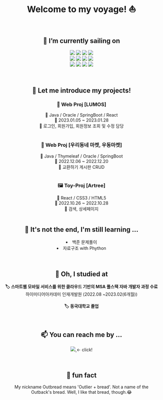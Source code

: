 <div align="center">
  <h1> Welcome to my voyage! ⛵ </h1>
  <br>
  <h2> 🔭 I’m currently sailing on </h2>
  <div>
    <img src="https://img.shields.io/badge/JAVA-007396?style=for-the-badge&logo=java&logoColor=white">
    <img src="https://img.shields.io/badge/python-3776AB?style=for-the-badge&logo=python&logoColor=white"> 
    <img src="https://img.shields.io/badge/Kotlin-7F52FF?style=for-the-badge&logo=Kotlin&logoColor=white">
    <img src="https://img.shields.io/badge/Oracle-F80000?style=for-the-badge&logo=Oracle&logoColor=white">
    </br>
    <img src="https://img.shields.io/badge/React-61DAFB?style=for-the-badge&logo=React&logoColor=white">
    <img src="https://img.shields.io/badge/JavaScript-F7DF1E?style=for-the-badge&logo=JavaScript&logoColor=black">
    <img src="https://img.shields.io/badge/html5-E34F26?style=for-the-badge&logo=html5&logoColor=white"> 
    <img src="https://img.shields.io/badge/css-1572B6?style=for-the-badge&logo=css3&logoColor=white">
    </br>
    <img src="https://img.shields.io/badge/spring-6DB33F?style=for-the-badge&logo=spring&logoColor=white"> 
    <img src="https://img.shields.io/badge/spring Boot-6DB33F?style=for-the-badge&logo=spring Boot&logoColor=white"> 
    <img src="https://img.shields.io/badge/Eclipse-2C2255?style=for-the-badge&logo=Eclipse%20IDE&logoColor=white">
    <img src="https://img.shields.io/badge/IntelliJ-000000?style=for-the-badge&logo=IntelliJ%20IDEA&logoColor=white">
  </div>
  <br>
  <br>
  <h2> 🌊 Let me introduce my projects! </h2>
  <h3> 🌟 Web Proj [LUMOS]</h3>
  📍 Java / Oracle / SpringBoot / React <br>
  📍 2023.01.05 ~ 2023.01.28 <br>
  📍 로그인, 회원가입, 회원정보 조회 및 수정 담당
  <br><br>
  <h3> 🍜 Web Proj [우리동네 마켓, 우동마켓]</h3>
  📍 Java / Thymeleaf / Oracle / SpringBoot <br>
  📍 2022.12.06 ~ 2022.12.20 <br>
  📍 교환하기 게시판 CRUD
  <br><br>
  <h3> 🖼 Toy-Proj [Artree]</h3>
  📍 React / CSS3 / HTML5 <br>
  📍 2022.10.26 ~ 2022.10.28 <br>
  📍 검색, 상세페이지 </li>
  <br>
  <br>
  <h2> 🌊 It's not the end, I'm still learning ... </h2>
  <li> 백준 문제풀이 </li>
  <li> 자료구조 with Phython </li>
  <br>
  <br>
  <h2> 🏫 Oh, I studied at </h2>
  <b> 🏷 스마트웹 모바일 서비스를 위한 클라우드 기반의 MSA 풀스택 자바 개발자 과정 수료 </b><br>
  하이미디어아카데미 인재개발원 (2022.08 ~2023.02(6개월))
  <br>
  <h4> 🏷 동국대학교 졸업 </h4>
  <br>
  <h2> 📫 You can reach me by ... </h2> 
  <a href="mailto:quf8093@gmail.com">
    <img 
        src="https://img.shields.io/badge/Gmail-d14836?style=flat-square&logo=Gmail&logoColor=white&link=mailto:quf8093@gmail.com"
    >
  </a>  <- click! 
  <br>
  <br>
  <br>
  <h2> 💬 fun fact  </h2>
  My nickname Outbread means 'Outlier + bread'. Not a name of the Outback's bread. Well, I like that bread, though.😂
</div>
